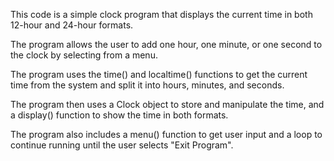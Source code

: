 This code is a simple clock program that displays the current time in both 12-hour and 24-hour formats. 

The program allows the user to add one hour, one minute, or one second to the clock by selecting from a menu.

The program uses the time() and localtime() functions to get the current time from the system and split it into hours, minutes, and seconds.

The program then uses a Clock object to store and manipulate the time, and a display() function to show the time in both formats.

The program also includes a menu() function to get user input and a loop to continue running until the user selects "Exit Program".
